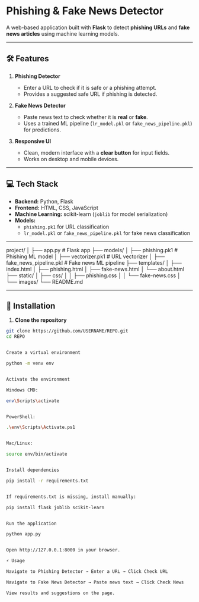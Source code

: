 # Phishing & Fake News Detector

A web-based application built with **Flask** to detect **phishing URLs** and **fake news articles** using machine learning models.  

---

## 🛠 Features

1. **Phishing Detector**
   - Enter a URL to check if it is safe or a phishing attempt.
   - Provides a suggested safe URL if phishing is detected.

2. **Fake News Detector**
   - Paste news text to check whether it is **real** or **fake**.
   - Uses a trained ML pipeline (`lr_model.pkl` or `fake_news_pipeline.pkl`) for predictions.

3. **Responsive UI**
   - Clean, modern interface with a **clear button** for input fields.
   - Works on desktop and mobile devices.

---

## 💻 Tech Stack

- **Backend:** Python, Flask
- **Frontend:** HTML, CSS, JavaScript
- **Machine Learning:** scikit-learn (`joblib` for model serialization)
- **Models:** 
  - `phishing.pk1` for URL classification
  - `lr_model.pkl` or `fake_news_pipeline.pkl` for fake news classification

---

project/
│
├── app.py # Flask app
├── models/
│ ├── phishing.pk1 # Phishing ML model
│ ├── vectorizer.pk1 # URL vectorizer
│ ├── fake_news_pipeline.pkl # Fake news ML pipeline
├── templates/
│ ├── index.html
│ ├── phishing.html
│ ├── fake-news.html
│ └── about.html
├── static/
│ ├── css/
│ │ ├── phishing.css
│ │ └── fake-news.css
│ └── images/
└── README.md


---

## 🚀 Installation

1. **Clone the repository**
```bash
git clone https://github.com/USERNAME/REPO.git
cd REPO


Create a virtual environment

python -m venv env


Activate the environment

Windows CMD:

env\Scripts\activate


PowerShell:

.\env\Scripts\Activate.ps1


Mac/Linux:

source env/bin/activate


Install dependencies

pip install -r requirements.txt


If requirements.txt is missing, install manually:

pip install flask joblib scikit-learn


Run the application

python app.py


Open http://127.0.0.1:8000 in your browser.

⚡ Usage

Navigate to Phishing Detector → Enter a URL → Click Check URL

Navigate to Fake News Detector → Paste news text → Click Check News

View results and suggestions on the page.



